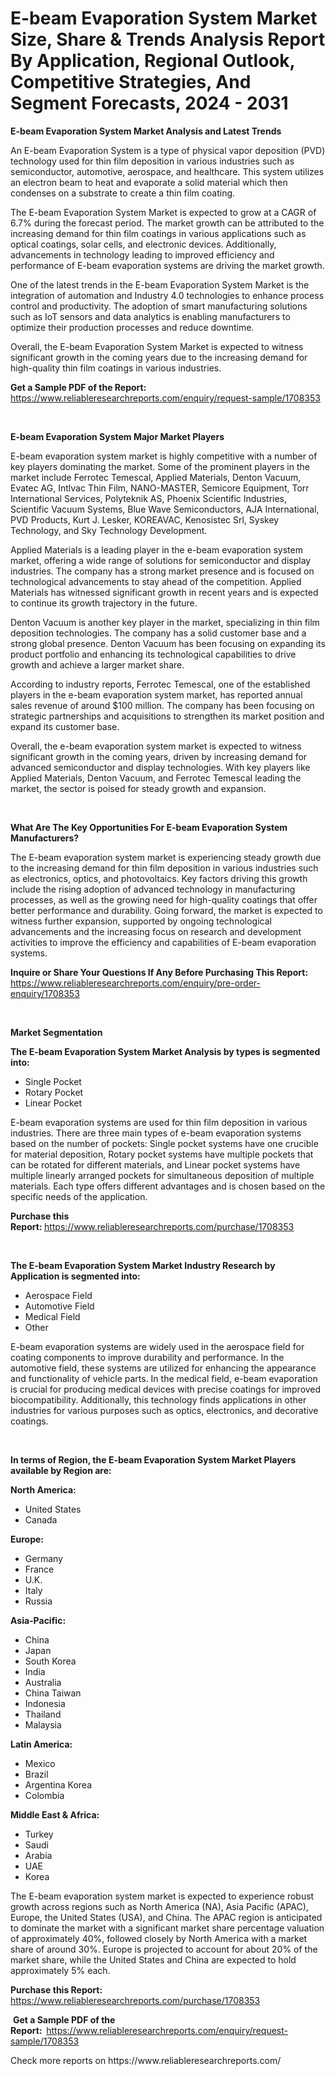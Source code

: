 <p><h1>E-beam Evaporation System Market Size, Share & Trends Analysis Report By Application, Regional Outlook, Competitive Strategies, And Segment Forecasts, 2024 - 2031</h1></p><p><strong>E-beam Evaporation System Market Analysis and Latest Trends</strong></p>
<p><p>An E-beam Evaporation System is a type of physical vapor deposition (PVD) technology used for thin film deposition in various industries such as semiconductor, automotive, aerospace, and healthcare. This system utilizes an electron beam to heat and evaporate a solid material which then condenses on a substrate to create a thin film coating.</p><p>The E-beam Evaporation System Market is expected to grow at a CAGR of 6.7% during the forecast period. The market growth can be attributed to the increasing demand for thin film coatings in various applications such as optical coatings, solar cells, and electronic devices. Additionally, advancements in technology leading to improved efficiency and performance of E-beam evaporation systems are driving the market growth.</p><p>One of the latest trends in the E-beam Evaporation System Market is the integration of automation and Industry 4.0 technologies to enhance process control and productivity. The adoption of smart manufacturing solutions such as IoT sensors and data analytics is enabling manufacturers to optimize their production processes and reduce downtime.</p><p>Overall, the E-beam Evaporation System Market is expected to witness significant growth in the coming years due to the increasing demand for high-quality thin film coatings in various industries.</p></p>
<p><strong>Get a Sample PDF of the Report:&nbsp;</strong> <a href="https://www.reliableresearchreports.com/enquiry/request-sample/1708353">https://www.reliableresearchreports.com/enquiry/request-sample/1708353</a></p>
<p>&nbsp;</p>
<p><strong>E-beam Evaporation System Major Market Players</strong></p>
<p><p>E-beam evaporation system market is highly competitive with a number of key players dominating the market. Some of the prominent players in the market include Ferrotec Temescal, Applied Materials, Denton Vacuum, Evatec AG, Intlvac Thin Film, NANO-MASTER, Semicore Equipment, Torr International Services, Polyteknik AS, Phoenix Scientific Industries, Scientific Vacuum Systems, Blue Wave Semiconductors, AJA International, PVD Products, Kurt J. Lesker, KOREAVAC, Kenosistec Srl, Syskey Technology, and Sky Technology Development.</p><p>Applied Materials is a leading player in the e-beam evaporation system market, offering a wide range of solutions for semiconductor and display industries. The company has a strong market presence and is focused on technological advancements to stay ahead of the competition. Applied Materials has witnessed significant growth in recent years and is expected to continue its growth trajectory in the future.</p><p>Denton Vacuum is another key player in the market, specializing in thin film deposition technologies. The company has a solid customer base and a strong global presence. Denton Vacuum has been focusing on expanding its product portfolio and enhancing its technological capabilities to drive growth and achieve a larger market share.</p><p>According to industry reports, Ferrotec Temescal, one of the established players in the e-beam evaporation system market, has reported annual sales revenue of around $100 million. The company has been focusing on strategic partnerships and acquisitions to strengthen its market position and expand its customer base.</p><p>Overall, the e-beam evaporation system market is expected to witness significant growth in the coming years, driven by increasing demand for advanced semiconductor and display technologies. With key players like Applied Materials, Denton Vacuum, and Ferrotec Temescal leading the market, the sector is poised for steady growth and expansion.</p></p>
<p>&nbsp;</p>
<p><strong>What Are The Key Opportunities For E-beam Evaporation System Manufacturers?</strong></p>
<p><p>The E-beam evaporation system market is experiencing steady growth due to the increasing demand for thin film deposition in various industries such as electronics, optics, and photovoltaics. Key factors driving this growth include the rising adoption of advanced technology in manufacturing processes, as well as the growing need for high-quality coatings that offer better performance and durability. Going forward, the market is expected to witness further expansion, supported by ongoing technological advancements and the increasing focus on research and development activities to improve the efficiency and capabilities of E-beam evaporation systems.</p></p>
<p><strong>Inquire or Share Your Questions If Any Before Purchasing This Report:</strong> <a href="https://www.reliableresearchreports.com/enquiry/pre-order-enquiry/1708353">https://www.reliableresearchreports.com/enquiry/pre-order-enquiry/1708353</a></p>
<p>&nbsp;</p>
<p><strong>Market Segmentation</strong></p>
<p><strong>The E-beam Evaporation System Market Analysis by types is segmented into:</strong></p>
<p><ul><li>Single Pocket</li><li>Rotary Pocket</li><li>Linear Pocket</li></ul></p>
<p><p>E-beam evaporation systems are used for thin film deposition in various industries. There are three main types of e-beam evaporation systems based on the number of pockets: Single pocket systems have one crucible for material deposition, Rotary pocket systems have multiple pockets that can be rotated for different materials, and Linear pocket systems have multiple linearly arranged pockets for simultaneous deposition of multiple materials. Each type offers different advantages and is chosen based on the specific needs of the application.</p></p>
<p><strong>Purchase this Report:&nbsp;</strong><a href="https://www.reliableresearchreports.com/purchase/1708353">https://www.reliableresearchreports.com/purchase/1708353</a></p>
<p>&nbsp;</p>
<p><strong>The E-beam Evaporation System Market Industry Research by Application is segmented into:</strong></p>
<p><ul><li>Aerospace Field</li><li>Automotive Field</li><li>Medical Field</li><li>Other</li></ul></p>
<p><p>E-beam evaporation systems are widely used in the aerospace field for coating components to improve durability and performance. In the automotive field, these systems are utilized for enhancing the appearance and functionality of vehicle parts. In the medical field, e-beam evaporation is crucial for producing medical devices with precise coatings for improved biocompatibility. Additionally, this technology finds applications in other industries for various purposes such as optics, electronics, and decorative coatings.</p></p>
<p>&nbsp;</p>
<p><strong>In terms of Region, the E-beam Evaporation System Market Players available by Region are:</strong></p>
<p>
    <p> <strong> North America: </strong>
        <ul>
            <li>United States</li>
            <li>Canada</li>
        </ul>
        </p> 
    <p> <strong> Europe: </strong>
        <ul>
            <li>Germany</li>
            <li>France</li>
            <li>U.K.</li>
            <li>Italy</li>
            <li>Russia</li>
        </ul>
        </p> 
    <p> <strong> Asia-Pacific: </strong>
        <ul>
            <li>China</li>
            <li>Japan</li>
            <li>South Korea</li>
            <li>India</li>
            <li>Australia</li>
            <li>China Taiwan</li>
            <li>Indonesia</li>
            <li>Thailand</li>
            <li>Malaysia</li>
        </ul>
        </p> 
    <p> <strong> Latin America: </strong>
        <ul>
            <li>Mexico</li>
            <li>Brazil</li>
            <li>Argentina Korea</li>
            <li>Colombia</li>
        </ul>
        </p> 
    <p> <strong> Middle East & Africa: </strong>
        <ul>
            <li>Turkey</li>
            <li>Saudi</li>
            <li>Arabia</li>
            <li>UAE</li>
            <li>Korea</li>
        </ul>
    </p>
    </p>
<p><p>The E-beam evaporation system market is expected to experience robust growth across regions such as North America (NA), Asia Pacific (APAC), Europe, the United States (USA), and China. The APAC region is anticipated to dominate the market with a significant market share percentage valuation of approximately 40%, followed closely by North America with a market share of around 30%. Europe is projected to account for about 20% of the market share, while the United States and China are expected to hold approximately 5% each.</p></p>
<p><strong>Purchase this Report: </strong><a href="https://www.reliableresearchreports.com/purchase/1708353">https://www.reliableresearchreports.com/purchase/1708353</a></p>
<p>&nbsp;<strong>Get a Sample PDF of the Report:&nbsp;&nbsp;</strong><a href="https://www.reliableresearchreports.com/enquiry/request-sample/1708353">https://www.reliableresearchreports.com/enquiry/request-sample/1708353</a></p>
<p><strong></strong></p>
<p>Check more reports on https://www.reliableresearchreports.com/</p>